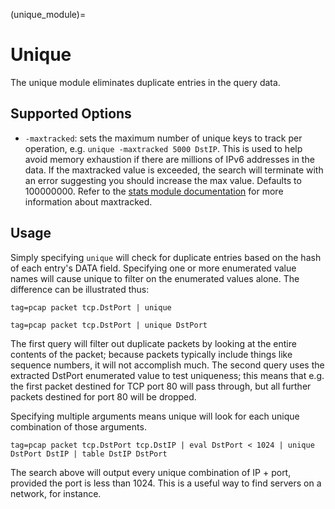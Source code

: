 (unique_module)=
# Unique

The unique module eliminates duplicate entries in the query data. 

## Supported Options

* `-maxtracked`: sets the maximum number of unique keys to track per operation, e.g. `unique -maxtracked 5000 DstIP`. This is used to help avoid memory exhaustion if there are millions of IPv6 addresses in the data. If the maxtracked value is exceeded, the search will terminate with an error suggesting you should increase the max value. Defaults to 100000000. Refer to the [stats module documentation](/search/stats/stats) for more information about maxtracked.

## Usage

Simply specifying `unique` will check for duplicate entries based on the hash of each entry's DATA field. Specifying one or more enumerated value names will cause unique to filter on the enumerated values alone. The difference can be illustrated thus:

```gravwell
tag=pcap packet tcp.DstPort | unique
```

```gravwell
tag=pcap packet tcp.DstPort | unique DstPort
```

The first query will filter out duplicate packets by looking at the entire contents of the packet; because packets typically include things like sequence numbers, it will not accomplish much. The second query uses the extracted DstPort enumerated value to test uniqueness; this means that e.g. the first packet destined for TCP port 80 will pass through, but all further packets destined for port 80 will be dropped.

Specifying multiple arguments means unique will look for each unique combination of those arguments.

```gravwell
tag=pcap packet tcp.DstPort tcp.DstIP | eval DstPort < 1024 | unique DstPort DstIP | table DstIP DstPort
```

The search above will output every unique combination of IP + port, provided the port is less than 1024. This is a useful way to find servers on a network, for instance.
